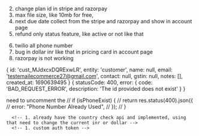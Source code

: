 <!-- 1. razorpay and stripe webhook security -->

2. change plan id in stripe and razorpay
   <!-- 3. loading icon in upload and chat -->
   <!-- 4. toast notification -->
3. max file size, like 10mb for free,
4. next due date collect from the stripe and razorpay and show in account page
5. refund only status feature, like active or not like that
<!-- 6. file upload progress -->
6. twilio all phone number
7. bug in dollar inr like that in pricing card in account page
8. razorpay is not working

{
  id: 'cust_MJdxcxDQRExwLR',
  entity: 'customer',
  name: null,
  email: 'testemailecommerce27@gmail.com',
  contact: null,
  gstin: null,
  notes: [],
  created_at: 1690639495
}
{
  statusCode: 400,
  error: {
    code: 'BAD_REQUEST_ERROR',
    description: 'The id provided does not exist'
  }
}
   <!-- 10. don't need to change the refresh token everytime -->
   <!-- 7. privacy policy -->
   <!-- 8. support page -->

need to uncomment the // if (isPhoneExist) {
// return res.status(400).json({
// error: "Phone Number Already Used",
// });
// }

   <!-- 5. remove storing file in s3 -->

      <!-- 1. already have the country check api and implemented, using that need to change the current inr or dollar -->
      <!-- 1. custom auth token -->

<!-- 2. login and register page design -->
   <!-- 3. url feature -->
   <!-- final -->
<!-- 5. only One phonenumber check while register -->
   <!-- 6. intimate after payment success or failure -->
   <!-- 7. intimate after cancel payment -->

<!-- 6. if subscribed we need to update the localstorage plan : ''

7. different logic, using expiry date, every time checking the subscription id , create error
   {
   statusCode: 429,
   error: { description: 'Too many requests', code: 'BAD_REQUEST_ERROR' }
   } -->

   <!-- 2. we only check user.isStripe not user.isRazorpay in upload controller -->
   <!-- 3. cancel subscription for razorpay -->
   <!-- 2. maximumPage check -->
   <!-- 3. multiple format docs , epub and url  -->
   <!-- 3. query check -->
   <!-- 2. account page for subscription view, cancel -->
